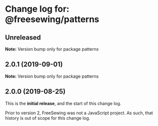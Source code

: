 # Change log for: @freesewing/patterns


## Unreleased

**Note:** Version bump only for package patterns


## 2.0.1 (2019-09-01)

**Note:** Version bump only for package patterns




## 2.0.0 (2019-08-25)

This is the **initial release**, and the start of this change log.

Prior to version 2, FreeSewing was not a JavaScript project.
As such, that history is out of scope for this change log.

